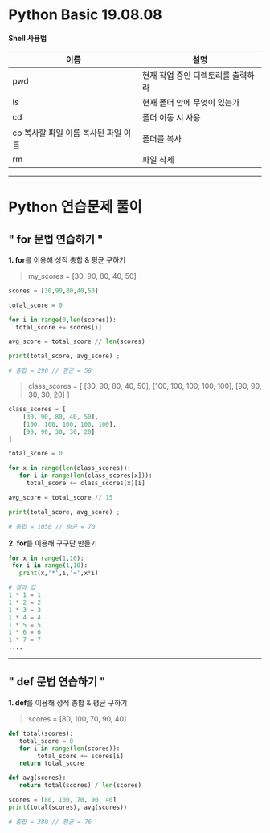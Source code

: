 # Python Basic 19.08.08

**Shell 사용법**

이름 | 설명
---- | -----
pwd | 현재 작업 중인 디렉토리를 출력하라
ls | 현재 폴더 안에 무엇이 있는가
cd | 폴더 이동 시 사용
cp 복사할 파일 이름 복사된 파일 이름| 폴더를 복사
rm | 파일 삭제

-----------------------------------------------------------------
# Python 연습문제 풀이
## " for  문법 연습하기 "

**1. for**를 이용해 성적 총합 & 평균 구하기
> my_scores = [30, 90, 80, 40, 50]
```python
scores = [30,90,80,40,50]

total_score = 0

for i in range(0,len(scores)):
  total_score += scores[i]

avg_score = total_score // len(scores)

print(total_score, avg_score) ;

# 총합 = 290 // 평균 = 58
```
> class_scores = [
    [30, 90, 80, 40, 50],
    [100, 100, 100, 100, 100],
    [90, 90, 30, 30, 20]
]
```python
class_scores = [
    [30, 90, 80, 40, 50],
    [100, 100, 100, 100, 100],
    [90, 90, 30, 30, 20]
]

total_score = 0

for x in range(len(class_scores)):
   for i in range(len(class_scores[x])):
     total_score += class_scores[x][i]

avg_score = total_score // 15

print(total_score, avg_score) ;

# 총합 = 1050 // 평균 = 70
```
**2. for**를 이용해 구구단 만들기
```python
for x in range(1,10):
 for i in range(1,10):
   print(x,'*',i,'=',x*i)

# 결과 값
1 * 1 = 1
1 * 2 = 2
1 * 3 = 3
1 * 4 = 4
1 * 5 = 5
1 * 6 = 6
1 * 7 = 7
....
```
----------------------------
## " def  문법 연습하기 "
**1. def**를 이용해 성적 총합 & 평균 구하기
> scores = [80, 100, 70, 90, 40]
```python
def total(scores):
   total_score = 0
   for i in range(len(scores)):
        total_score += scores[i]
   return total_score

def avg(scores):
   return total(scores) / len(scores)

scores = [80, 100, 70, 90, 40]
print(total(scores), avg(scores))

# 총합 = 380 // 평균 = 76
```









